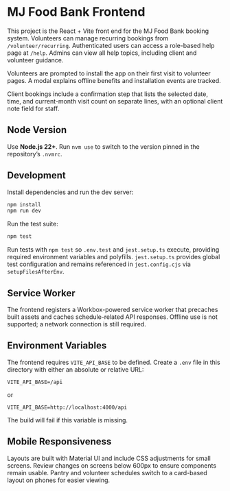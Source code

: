 # MJ Food Bank Frontend

This project is the React + Vite front end for the MJ Food Bank booking system. Volunteers can manage recurring bookings from `/volunteer/recurring`.
Authenticated users can access a role-based help page at `/help`. Admins can view all help topics, including client and volunteer guidance.

Volunteers are prompted to install the app on their first visit to volunteer pages. A modal explains offline benefits and installation events are tracked.

Client bookings include a confirmation step that lists the selected date, time, and current-month visit count on separate lines, with an optional client note field for staff.

## Node Version

Use **Node.js 22+**. Run `nvm use` to switch to the version pinned in the repository’s `.nvmrc`.

## Development

Install dependencies and run the dev server:

```bash
npm install
npm run dev
```

Run the test suite:

```bash
npm test
```

Run tests with `npm test` so `.env.test` and `jest.setup.ts` execute, providing required environment variables and polyfills.
`jest.setup.ts` provides global test configuration and remains referenced in `jest.config.cjs` via `setupFilesAfterEnv`.

## Service Worker

The frontend registers a Workbox-powered service worker that precaches built assets and caches schedule-related API responses. Offline use is not supported; a network connection is still required.


## Environment Variables

The frontend requires `VITE_API_BASE` to be defined. Create a `.env` file in this directory with either an absolute or relative URL:

```
VITE_API_BASE=/api
```

or

```
VITE_API_BASE=http://localhost:4000/api
```

The build will fail if this variable is missing.

## Mobile Responsiveness

Layouts are built with Material UI and include CSS adjustments for small screens. Review changes on screens below 600px to ensure components remain usable.
Pantry and volunteer schedules switch to a card-based layout on phones for easier viewing.
